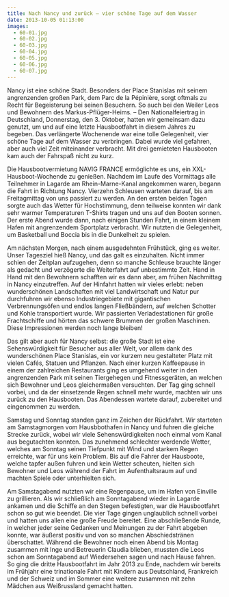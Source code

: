 ```yaml
---
title: Nach Nancy und zurück – vier schöne Tage auf dem Wasser
date: 2013-10-05 01:13:00
images:
  - 60-01.jpg
  - 60-02.jpg
  - 60-03.jpg
  - 60-04.jpg
  - 60-05.jpg
  - 60-06.jpg
  - 60-07.jpg
---
```


Nancy ist eine schöne Stadt. Besonders der Place Stanislas mit seinem angrenzenden großen Park, dem Parc de la Pépinière, sorgt oftmals zu Recht für Begeisterung bei seinen Besuchern. So auch bei den Weiler Leos und Bewohnern des Markus-Pflüger-Heims. – Den Nationalfeiertrag in Deutschland, Donnerstag, den 3. Oktober, hatten wir gemeinsam dazu genutzt, um und auf eine letzte Hausbootfahrt in diesem Jahres zu begeben. Das verlängerte Wochenende war eine tolle Gelegenheit, vier schöne Tage auf dem Wasser zu verbringen. Dabei wurde viel gefahren, aber auch viel Zeit miteinander verbracht. Mit drei gemieteten Hausbooten kam auch der Fahrspaß nicht zu kurz.

Die Hausbootvermietung NAVIG FRANCE ermöglichte es uns, ein XXL-Hausboot-Wochende zu genießen. Nachdem im Laufe des Vormittags alle Teilnehmer in Lagarde am Rhein-Marne-Kanal angekommen waren, begann die Fahrt in Richtung Nancy. Vierzehn Schleusen warteten darauf, bis am Freitagmittag von uns passiert zu werden. An den ersten beiden Tagen sorgte auch das Wetter für Hochstimmung, denn teilweise konnten wir dank sehr warmer Temperaturen T-Shirts tragen und uns auf den Booten sonnen. Der erste Abend wurde dann, nach einigen Stunden Fahrt, in einem kleinem Hafen mit angrenzendem Sportplatz verbracht. Wir nutzten die Gelegenheit, um Basketball und Boccia bis in die Dunkelheit zu spielen.

Am nächsten Morgen, nach einem ausgedehnten Frühstück, ging es weiter. Unser Tagesziel hieß Nancy, und das galt es einzuhalten. Nicht immer schien der Zeitplan aufzugehen, denn so manche Schleuse brauchte länger als gedacht und verzögerte die Weiterfahrt auf unbestimmte Zeit. Hand in Hand mit den Bewohnern schafften wir es dann aber, am frühen Nachmittag in Nancy einzutreffen. Auf der Hinfahrt hatten wir vieles erlebt: neben wunderschönen Landschaften mit viel Landwirtschaft und Natur pur durchfuhren wir ebenso Industriegebiete mit gigantischen Verbrennungsöfen und endlos langen Fließbändern, auf welchen Schotter und Kohle transportiert wurde. Wir passierten Verladestationen für große Frachtschiffe und hörten das schwere Brummen der großen Maschinen. Diese Impressionen werden noch lange bleiben!

Das gilt aber auch für Nancy selbst: die große Stadt ist eine Sehenswürdigkeit für Besucher aus aller Welt, vor allem dank des wunderschönen Place Stanislas, ein vor kurzem neu gestalteter Platz mit vielen Cafés, Statuen und Pflanzen. Nach einer kurzen Kaffeepause in einem der zahlreichen Restaurants ging es umgehend weiter in den angrenzenden Park mit seinen Tiergehegen und Fitnessgeräten, an welchen sich Bewohner und Leos gleichermaßen versuchten. Der Tag ging schnell vorbei, und da der einsetzende Regen schnell mehr wurde, machten wir uns zurück zu den Hausbooten. Das Abendessen wartete darauf, zubereitet und eingenommen zu werden.

Samstag und Sonntag standen ganz im Zeichen der Rückfahrt. Wir starteten am Samstagmorgen vom Hausbbothafen in Nancy und fuhren die gleiche Strecke zurück, wobei wir viele Sehenswürdigkeiten noch einmal vom Kanal aus begutachten konnten. Das zunehmend schlechter werdende Wetter, welches am Sonntag seinen Tiefpunkt mit Wind und starkem Regen erreichte, war für uns kein Problem. Bis auf die Fahrer der Hausboote, welche tapfer außen fuhren und kein Wetter scheuten, hielten sich Bewohner und Leos während der Fahrt im Aufenthaltsraum auf und machten Spiele oder unterhielten sich.

Am Samstagabend nutzten wir eine Regenpause, um im Hafen von Einville zu grillieren. Als wir schließlich am Sonntagabend wieder in Lagarde ankamen und die Schiffe an den Stegen befestigten, war die Hausbootfahrt schon so gut wie beendet. Die vier Tage gingen unglaublich schnell vorbei und hatten uns allen eine große Freude bereitet. Eine abschließende Runde, in welcher jeder seine Gedanken und Meinungen zu der Fahrt abgeben konnte, war äußerst positiv und von so manchen Abschiedstränen überschattet. Während die Bewohner noch einen Abend bis Montag zusammen mit Inge und Betreuerin Claudia blieben, mussten die Leos schon am Sonntagabend auf Wiedersehen sagen und nach Hause fahren. So ging die dritte Hausbootfahrt im Jahr 2013 zu Ende, nachdem wir bereits im Frühjahr eine trinationale Fahrt mit Kindern aus Deutschland, Frankreich und der Schweiz und im Sommer eine weitere zusammen mit zehn Mädchen aus Weißrussland gemacht hatten.
